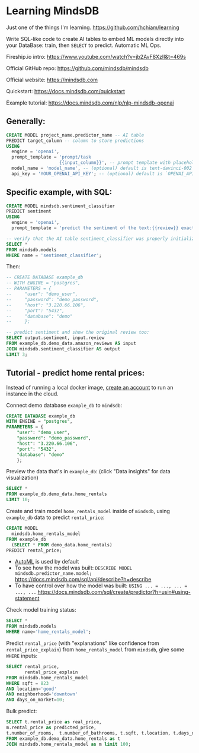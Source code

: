 # Learning MindsDB

Just one of the things I'm learning. https://github.com/hchiam/learning

Write SQL-like code to create AI tables to embed ML models directly into your DataBase: train, then `SELECT` to predict. Automatic ML Ops.

Fireship.io intro: https://www.youtube.com/watch?v=jb2AvF8XzII&t=469s

Official GitHub repo: https://github.com/mindsdb/mindsdb

Official website: https://mindsdb.com

Quickstart: https://docs.mindsdb.com/quickstart

Example tutorial: https://docs.mindsdb.com/nlp/nlp-mindsdb-openai

## Generally:

```sql
CREATE MODEL project_name.predictor_name -- AI table
PREDICT target_column -- column to store predictions
USING
  engine = 'openai',
  prompt_template = 'prompt/task
                    {{input_column}}', -- prompt template with placeholders
  model_name = 'model_name', -- (optional) default is text-davinci-002
  api_key = 'YOUR_OPENAI_API_KEY'; -- (optional) default is `OPENAI_API_KEY`  env var
```

## Specific example, with SQL:

```sql
CREATE MODEL mindsdb.sentiment_classifier
PREDICT sentiment
USING
  engine = 'openai',
  prompt_template = 'predict the sentiment of the text:{{review}} exactly as either positive or negative or neutral';

-- verify that the AI table sentiment_classifier was properly initialized:
SELECT *
FROM mindsdb.models
WHERE name = 'sentiment_classifier';
```

Then:

```sql
-- CREATE DATABASE example_db
-- WITH ENGINE = "postgres",
-- PARAMETERS = {
--     "user": "demo_user",
--     "password": "demo_password",
--     "host": "3.220.66.106",
--     "port": "5432",
--     "database": "demo"
--     };

-- predict sentiment and show the original review too:
SELECT output.sentiment, input.review
FROM example_db.demo_data.amazon_reviews AS input
JOIN mindsdb.sentiment_classifier AS output
LIMIT 3;
```

## Tutorial - predict home rental prices:

Instead of running a local docker image, [create an account](https://cloud.mindsdb.com/login) to run an instance in the cloud.

Connect demo database `example_db` to `mindsdb`:

```sql
CREATE DATABASE example_db
WITH ENGINE = "postgres",
PARAMETERS = {
    "user": "demo_user",
    "password": "demo_password",
    "host": "3.220.66.106",
    "port": "5432",
    "database": "demo"
    };
```

Preview the data that's in `example_db`: (click "Data insights" for data visualization)

```sql
SELECT *
FROM example_db.demo_data.home_rentals
LIMIT 10;
```

Create and train model `home_rentals_model` inside of `mindsdb`, using `example_db` data to predict `rental_price`:

```sql
CREATE MODEL
  mindsdb.home_rentals_model
FROM example_db
  (SELECT * FROM demo_data.home_rentals)
PREDICT rental_price;
```

- [AutoML](https://github.com/hchiam/learning-automl) is used by default
- To see how the model was built: `DESCRIBE MODEL mindsdb.predictor_name.model;` https://docs.mindsdb.com/sql/api/describe?h=describe
- To have control over how the model was built: `USING ... = ..., ... = ..., ...` https://docs.mindsdb.com/sql/create/predictor?h=usin#using-statement

Check model training status:

```sql
SELECT *
FROM mindsdb.models
WHERE name='home_rentals_model';
```

Predict `rental_price` (with "explanations" like confidence from `rental_price_explain`) from `home_rentals_model` from `mindsdb`, give some `WHERE` inputs:

```sql
SELECT rental_price,
       rental_price_explain
FROM mindsdb.home_rentals_model
WHERE sqft = 823
AND location='good'
AND neighborhood='downtown'
AND days_on_market=10;
```

Bulk predict:

```sql
SELECT t.rental_price as real_price,
m.rental_price as predicted_price,
t.number_of_rooms,  t.number_of_bathrooms, t.sqft, t.location, t.days_on_market
FROM example_db.demo_data.home_rentals as t
JOIN mindsdb.home_rentals_model as m limit 100;
```
